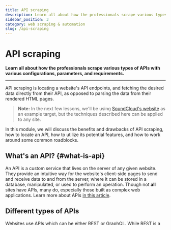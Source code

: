 ```yaml
---
title: API scraping
description: Learn all about how the professionals scrape various types of APIs with various configurations, parameters, and requirements.
sidebar_position: 3
category: web scraping & automation
slug: /api-scraping
---
```


# API scraping

**Learn all about how the professionals scrape various types of APIs with various configurations, parameters, and requirements.**

---

API scraping is locating a website's API endpoints, and fetching the desired data directly from their API, as opposed to parsing the data from their rendered HTML pages.

> **Note:** In the next few lessons, we'll be using [SoundCloud's website](https://soundcloud.com) as an example target, but the techniques described here can be applied to any site.

In this module, we will discuss the benefits and drawbacks of API scraping, how to locate an API, how to utilize its potential features, and how to work around some common roadblocks.

## What's an API? {#what-is-api}

An API is a custom service that lives on the server of any given website. They provide an intuitive way for the website's client-side pages to send and receive data to and from the server, where it can be stored in a database, manipulated, or used to perform an operation. Though not **all** sites have APIs, many do, especially those built as complex web applications. Learn more about APIs [in this article](https://blog.apify.com/what-is-an-api/).

## Different types of APIs

Websites use APIs which can be either REST or GraphQL. While REST is a vague architectural style based only on conventions, GraphQL is a specification.

The REST APIs usually consists of many so-called endpoints, to which you can send your requests. In the responses you are provided with information about various resources, such as users, products, etc. Examples of typical REST API requests:

```text
GET https://api.example.com/users/123
GET https://api.example.com/comments/abc123?limit=100
POST https://api.example.com/orders
```

In a GraphQL API, all requests are `POST` and point to a single URL, typically something like `https://api.example.com/graphql`. To get data, you send along a query in the GraphQL query language, optionally with variables. Example of such query:

```graphql
query($number_of_repos: Int!) {
  viewer {
    name
     repositories(last: $number_of_repos) {
       nodes {
         name
       }
     }
   }
}
```

## Advantages of API scraping {#advantages}

<br/>

### 1. More reliable

Since the data is coming directly from the site's API, as opposed to the parsing of HTML content based on CSS selectors, it can be relied on more, as it is less likely to change. Typically, websites change their APIs much less frequently than they change the structure/selectors of their pages.

### 2. Configurable

Most APIs accept query parameters such as `maxPosts` or `fromCountry`. These parameters can be mapped to the configuration options of the scraper, which makes creating a scraper that supports various requirements and use-cases much easier. They can also be utilized to filter and/or limit data results.

### 3. Fast and efficient

Especially for [dynamic sites](https://blog.apify.com/what-is-a-dynamic-page/), in which a headless browser would otherwise be required (it can sometimes be slow and cumbersome), scraping their API can prove to be much quicker and more efficient.

### 4. Easy on the target website

Depending on the website, sending large amounts of requests to their pages could result in a slight performance decrease on their end. By using their API instead, not only does your scraper run better, but it is less demanding of the target website.

## Disdvantages of API Scraping {#disadvantages}

<br/>

### 1. Sometimes requires special tokens

Many APIs will require the session cookie, an API key, or some other special value to be included within the header of the request in order to receive any data back. For certain projects, this can be a challenge.

### 2. Potential overhead

For complex APIs that require certain headers and/or payloads in order to make a successful request, return encoded data, have rate limits, or that use GraphQL, there can be a slight overhead in figuring out how to utilize them in a scraper.

<!-- These will be articles in the future -->

## Extra challenges {#extra-challenges}

<br/>

### 1. Different data formats

APIs come in all different shapes and sizes. That means every API will vary in not only the quality of the data that it returns, but also the format that it is in. The two most common formats are JSON and HTML.

JSON responses are ideal, as they can be manipulated in JavaScript code. In general, no serious parsing is necessary, and the data can be filtered and formatted to fit a scraper's dataset schema.

APIs which output HTML generally return the raw HTML of a small component of the page which is already hydrated with data. In these cases, it is still worth using the API, as it is still more efficient than making a request to the entire page; even though the data does still need to be parsed from the HTML response.

### 2. Encoded data

Sometimes, a response will look something like this:

```json
{
    "title": "Scraping Academy Message",
    "message": "SGVsbG8hIFlvdSBoYXZlIHN1Y2Nlc3NmdWxseSBkZWNvZGVkIHRoaXMgYmFzZTY0IGVuY29kZWQgbWVzc2FnZSEgV2UgaG9wZSB5b3UncmUgbGVhcm5pbmcgYSBsb3QgZnJvbSB0aGUgQXBpZnkgU2NyYXBpbmcgQWNhZGVteSE="
}
```

Or some other encoding format. This example's `message` has some data encoded in [Base64](https://en.wikipedia.org/wiki/Base64), which is one of the most common encoding types. For testing out Base64 encoding and decoding, you can use [base64encode.org](https://www.base64encode.org/) and [base64decode.org](https://www.base64decode.org/). Within a project where base64 decoding/encoding is necessary, the [Node.js Buffer Class](https://nodejs.org/api/buffer.html) can be used like so:

<!-- eslint-disable -->
```js
const value = 'SGVsbG8hIFlvdSBoYXZlIHN1Y2Nlc3NmdWxseSBkZWNvZGVkIHRoaXMgYmFzZTY0IGVuY29kZWQgbWVzc2FnZSEgV2UgaG9wZSB5b3UncmUgbGVhcm5pbmcgYSBsb3QgZnJvbSB0aGUgQXBpZnkgU2NyYXBpbmcgQWNhZGVteSE=';

const decoded = Buffer.from(value, 'base64').toString('utf-8');

console.log(decoded);
```

## First up {#first}

Get started with this course by learning some general knowledge about API scraping in the [General API Scraping](./general_api_scraping/index.md) section! This section will teach you everything you need to know about scraping APIs before moving into more complex sections.

